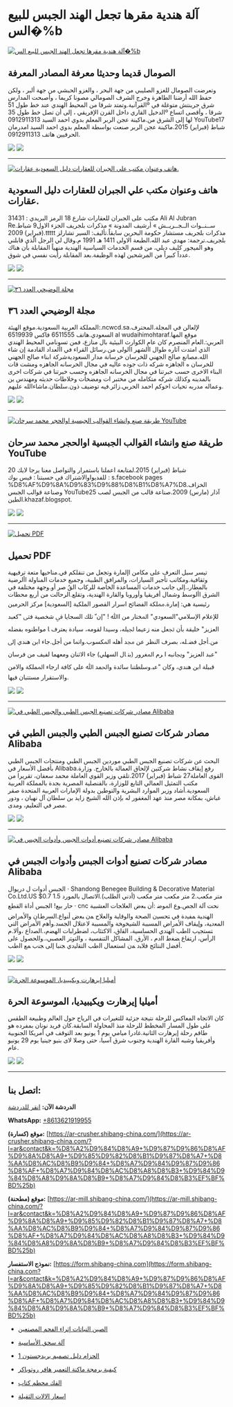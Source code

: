 # آلة هندية مقرها تجعل الهند الجبس للبيع الس�%b

<a href="https://swt.shibang-china.com/?l=ar&img&k=%D8%A2%D9%84%D8%A9+%D9%87%D9%86%D8%AF%D9%8A%D8%A9+%D9%85%D9%82%D8%B1%D9%87%D8%A7+%D8%AA%D8%AC%D8%B9%D9%84+%D8%A7%D9%84%D9%87%D9%86%D8%AF+%D8%A7%D9%84%D8%AC%D8%A8%D8%B3+%D9%84%D9%84%D8%A8%D9%8A%D8%B9+%D8%A7%D9%84%D8%B3%EF%BF%BD%25b" target="_blank">![آلة هندية مقرها تجعل الهند الجبس للبيع الس�%b](http://static.shibang-china.com/all-800x300/1158.jpg)</a>

## الصومال قديما وحديثا معرفة المصادر المعرفة
وتعرضت الصومال للغزو الصليبي من جهة البحر ، والغزو الحبشي من جهة ألبر ، ولكن حفظ الله أرضنا الطاهرة وخرج الشرف الصومالي مصونا كريما ، وأصبحت المدارس القرآنية.وتمتد شرقا من المحيط الهندي عند خط طول 51º شرق جرينتش متوغلة في الدخيل القاري داخل القرن الإفريقي ، إلى أن تصل خط طول 35º شرقا ، وأقصى اتساع لها إلى الشرق من.ماكينة عجن الربر المعلم بدوي احمد السيد 0912911313 YouTube17 شباط (فبراير) 2015.ماكينة عجن الربر صنعت بواسطة المعلم بدوي احمد السيد امدرمان الحرفيين هاتف 0912911313.


<a href="https://whatsapp.shibangsoft.com/WhatsApp.php" target="_blank" title="WhatsApp">![](http://static.shibang-china.com/icon/whatsapp.png)</a> <a href="https://swt.shibang-china.com/?l=ar&icon&k=%D8%A2%D9%84%D8%A9+%D9%87%D9%86%D8%AF%D9%8A%D8%A9+%D9%85%D9%82%D8%B1%D9%87%D8%A7+%D8%AA%D8%AC%D8%B9%D9%84+%D8%A7%D9%84%D9%87%D9%86%D8%AF+%D8%A7%D9%84%D8%AC%D8%A8%D8%B3+%D9%84%D9%84%D8%A8%D9%8A%D8%B9+%D8%A7%D9%84%D8%B3%EF%BF%BD%25b" target="_blank">![](http://static.shibang-china.com/icon/chat-ar.png)</a>

---

<a href="https://swt.shibang-china.com/?l=ar&img&k=%D8%A2%D9%84%D8%A9+%D9%87%D9%86%D8%AF%D9%8A%D8%A9+%D9%85%D9%82%D8%B1%D9%87%D8%A7+%D8%AA%D8%AC%D8%B9%D9%84+%D8%A7%D9%84%D9%87%D9%86%D8%AF+%D8%A7%D9%84%D8%AC%D8%A8%D8%B3+%D9%84%D9%84%D8%A8%D9%8A%D8%B9+%D8%A7%D9%84%D8%B3%EF%BF%BD%25b" target="_blank">![هاتف وعنوان مكتب علي الجبران للعقارات دليل السعودية عقارات.](http://static.shibang-china.com/all-800x300/1009.jpg)</a>

## هاتف وعنوان مكتب علي الجبران للعقارات دليل السعودية عقارات.
مكتب على الجبران للعقارات شارع 18 الرمز البريدي : 31431 Ali Al Jubran Re.ســنــوات الــجــريــش » أرشيف المدونة » مذكرات بلجريف الجزء الاول9 شباط (فبراير) 2009.ttttt مذكرات بلجريف مستشار حكومة البحرين سابقاً.تأليف: السير تشارلز بلجريف.ترجمة: مهدي عبد الله.الطبعة الاولى 1411 هـ 1991 م.وقال لي الرجل الّذي قابلني وهو الميجور كليف ديلي، من قسم الخدمات السياسية الهندية منهياً المقابلة بأن هناك عدداً كبيراً من المرشحين لهذه الوظيفة.بعد المقابلة رأيت نفسي في شوق.


<a href="https://whatsapp.shibangsoft.com/WhatsApp.php" target="_blank" title="WhatsApp">![](http://static.shibang-china.com/icon/whatsapp.png)</a> <a href="https://swt.shibang-china.com/?l=ar&icon&k=%D8%A2%D9%84%D8%A9+%D9%87%D9%86%D8%AF%D9%8A%D8%A9+%D9%85%D9%82%D8%B1%D9%87%D8%A7+%D8%AA%D8%AC%D8%B9%D9%84+%D8%A7%D9%84%D9%87%D9%86%D8%AF+%D8%A7%D9%84%D8%AC%D8%A8%D8%B3+%D9%84%D9%84%D8%A8%D9%8A%D8%B9+%D8%A7%D9%84%D8%B3%EF%BF%BD%25b" target="_blank">![](http://static.shibang-china.com/icon/chat-ar.png)</a>

---

<a href="https://swt.shibang-china.com/?l=ar&img&k=%D8%A2%D9%84%D8%A9+%D9%87%D9%86%D8%AF%D9%8A%D8%A9+%D9%85%D9%82%D8%B1%D9%87%D8%A7+%D8%AA%D8%AC%D8%B9%D9%84+%D8%A7%D9%84%D9%87%D9%86%D8%AF+%D8%A7%D9%84%D8%AC%D8%A8%D8%B3+%D9%84%D9%84%D8%A8%D9%8A%D8%B9+%D8%A7%D9%84%D8%B3%EF%BF%BD%25b" target="_blank">![مجلة الوضيحي العدد ٣٦](http://static.shibang-china.com/all-800x300/307.jpg)</a>

## مجلة الوضيحي العدد ٣٦
المملكة العربية السعودية.موقع الهيئة:.ncwcd.sa.لإلعالن في المجلة.المحترف السعودي.هاتف 6511555 فاكس 6519939 al wudaihimohtaraf.موقع المها العربي:.العام المنصرم كان عام الكوارث البيئية بال منازع، فمن تسونامي المحيط الهندي الذي امتدت آثاره طوال األشهر األولى من.رسائل القراء في األعداد القادمة إن شاء الله.مصانع صالح الجهني للخرسان خرسانة مدار السعوديةشركة ابناء صالح الجهني للخرسان ه الجاهزه شركه ذات جوده عاليه في مجال الخرسانه الجاهزه ومشت قات البناء الاخرى حسب خبرتنا في مجال الخرسانه الجاهزه وحسب خبرتنا في شركات اخرى بالمدينه وكذلك شركه متكامله من مختبر ات ومضخات وخلاطات حديثه ومهندس ين وعماله مدربه تحيات اخوكم احمد الحربي.زائر.فيه توضيف ذون.سلطان.ماشاءالله عليهم.


<a href="https://whatsapp.shibangsoft.com/WhatsApp.php" target="_blank" title="WhatsApp">![](http://static.shibang-china.com/icon/whatsapp.png)</a> <a href="https://swt.shibang-china.com/?l=ar&icon&k=%D8%A2%D9%84%D8%A9+%D9%87%D9%86%D8%AF%D9%8A%D8%A9+%D9%85%D9%82%D8%B1%D9%87%D8%A7+%D8%AA%D8%AC%D8%B9%D9%84+%D8%A7%D9%84%D9%87%D9%86%D8%AF+%D8%A7%D9%84%D8%AC%D8%A8%D8%B3+%D9%84%D9%84%D8%A8%D9%8A%D8%B9+%D8%A7%D9%84%D8%B3%EF%BF%BD%25b" target="_blank">![](http://static.shibang-china.com/icon/chat-ar.png)</a>

---

<a href="https://swt.shibang-china.com/?l=ar&img&k=%D8%A2%D9%84%D8%A9+%D9%87%D9%86%D8%AF%D9%8A%D8%A9+%D9%85%D9%82%D8%B1%D9%87%D8%A7+%D8%AA%D8%AC%D8%B9%D9%84+%D8%A7%D9%84%D9%87%D9%86%D8%AF+%D8%A7%D9%84%D8%AC%D8%A8%D8%B3+%D9%84%D9%84%D8%A8%D9%8A%D8%B9+%D8%A7%D9%84%D8%B3%EF%BF%BD%25b" target="_blank">![طريقة صنع وانشاء القوالب الجبسية اوالحجر محمد سرحان YouTube](http://static.shibang-china.com/all-800x300/208.jpg)</a>

## طريقة صنع وانشاء القوالب الجبسية اوالحجر محمد سرحان YouTube
20 شباط (فبراير) 2015.لمتابعة اعملنا باستمرار والتواصل معنا يرجا لايك للفديواوالاشتراك فى حسبتنا : فيس بوك : s.facebook pages %D8%AF%D9%8A%D9%83%D9%88%D8%B1%D8%A7%D8.الخزاف وصناعة قوالب الجبس YouTube25 آذار (مارس) 2009.صناعة قالب من الجبس لصب الطين.khazaf.blogspot.


<a href="https://whatsapp.shibangsoft.com/WhatsApp.php" target="_blank" title="WhatsApp">![](http://static.shibang-china.com/icon/whatsapp.png)</a> <a href="https://swt.shibang-china.com/?l=ar&icon&k=%D8%A2%D9%84%D8%A9+%D9%87%D9%86%D8%AF%D9%8A%D8%A9+%D9%85%D9%82%D8%B1%D9%87%D8%A7+%D8%AA%D8%AC%D8%B9%D9%84+%D8%A7%D9%84%D9%87%D9%86%D8%AF+%D8%A7%D9%84%D8%AC%D8%A8%D8%B3+%D9%84%D9%84%D8%A8%D9%8A%D8%B9+%D8%A7%D9%84%D8%B3%EF%BF%BD%25b" target="_blank">![](http://static.shibang-china.com/icon/chat-ar.png)</a>

---

<a href="https://swt.shibang-china.com/?l=ar&img&k=%D8%A2%D9%84%D8%A9+%D9%87%D9%86%D8%AF%D9%8A%D8%A9+%D9%85%D9%82%D8%B1%D9%87%D8%A7+%D8%AA%D8%AC%D8%B9%D9%84+%D8%A7%D9%84%D9%87%D9%86%D8%AF+%D8%A7%D9%84%D8%AC%D8%A8%D8%B3+%D9%84%D9%84%D8%A8%D9%8A%D8%B9+%D8%A7%D9%84%D8%B3%EF%BF%BD%25b" target="_blank">![تحميل PDF](http://static.shibang-china.com/all-800x300/435.jpg)</a>

## تحميل PDF
تيسر سبل التعرف على مكامن اإلمارة وتجعل من تنقلكم في.مناحيها متعة ترفيهية وثقافية.ومكاتب تأجير السيارات، والمرافق الطبية، وجميع خدمات المناولة األرضية بالمطار،.إلى جانب خدمات المساعدة الخاصة للركاب القُ صر أو.وجهة مختلفة في الشرق األوسط وشمال أفريقيا وأوروبا والقارة الهندية، وتقلع.الرحالت من أربع محطات رئيسية هي: إمارة.ﳑﻠﻜﺔ ﺍﻟﻔﻀﺎﺋﺢ اﺳﺮار اﻟﻘﺼﻮر اﻟﻤﻠﻜﻴﺔ [اﻟﺴﻌﻮدﻳﺔ] مركز الحرمين للإعلام الإسلامي&quot;ﺍﻟﺴﻌﻮﺩﻱ&quot; ﺍﳌﺨﺘﺎﺭ ﻣﻦ ﺍﷲ ! &quot;ﺇﻥﹼ ﺗﻠﻚ ﺍﻟﺴﺠﺎﻳﺎ ﰲ ﺷﺨﺼﻴﺔ ﻓﱴ &quot;ﻛﻌﺒﺪ ﺍﻟﻌﺰﻳﺰ&quot; ﺧﻠﻴﻘﺔ ﺑﺄﻥ ﲡﻌﻞ ﻣﻨﻪ ﺯﻋﻴﻤﺎ ﳉﻴﻠﻪ، ﻭﺳﻴﺪﺍ ﻟﻘﻮﻣﻪ، ﺳﻴﺎﺩﺓ ﻳﻌﺘﺮﻑ ﺎ ﻣﻮﺍﻃﻨﻮﻩ ﺑﻔﻀﻠﻪ ﻣﻦ.ﺃﺟﻞ ﻓﻀ.ﻠﻪ، ﺑﺼﺮﻑ ﺍﻟﻨﻈﺮ ﻋﻦ ﳎﺪ ﺃﻫﻠﻪ ﺍﳌﻜﺴﻮﺏ.ﻭﺍﳕﺎ ﻣﻦ ﺃﺟﻞ.ﺟﺎﺀ ﺍﺑﻦ ﻫﻨﺪﻱ ﺇﱃ &quot;ﻋﺒﺪ ﺍﻟﻌﺰﻳﺰ&quot; ﻭﲜﺎﻧﺒﻪ ﺍ ﺮﻡ ﺍﳌﻐﺮﻭﺭ (ﺑﺘ ﺎﻝ ﺍﻟﺴﻬﻠﻲ) ﺟﺎﺀ ﺍﻻﺛﻨﺎﻥ ﻭﻣﻌﻬﻤﺎ ﻟﻔﻴﻒ ﻣﻦ ﻓﺮﺳﺎﻥ ﻗﺒﻴﻠﺔ ﺍﺑﻦ ﻫﻨﺪﻱ، ﻭﻛﺎﻥ &quot;ﻋﺒ.ﻭﺳﻠﻄﺘﻨﺎ ﺳﺎﺋﺪﺓ ﻭﺍﳊﻤﺪ ﷲ ﻋﻠﻰ ﻛﺎﻓﺔ ﺍﺭﺟﺎﺀ ﺍﳌﻤﻠﻜﺔ ﻭﺍﻻﻣﻦ ﻭﺍﻻﺳﺘﻘﺮﺍﺭ ﻣﺴﺘﺘﺒﺎﻥ ﻓﻴﻬﺎ.


<a href="https://whatsapp.shibangsoft.com/WhatsApp.php" target="_blank" title="WhatsApp">![](http://static.shibang-china.com/icon/whatsapp.png)</a> <a href="https://swt.shibang-china.com/?l=ar&icon&k=%D8%A2%D9%84%D8%A9+%D9%87%D9%86%D8%AF%D9%8A%D8%A9+%D9%85%D9%82%D8%B1%D9%87%D8%A7+%D8%AA%D8%AC%D8%B9%D9%84+%D8%A7%D9%84%D9%87%D9%86%D8%AF+%D8%A7%D9%84%D8%AC%D8%A8%D8%B3+%D9%84%D9%84%D8%A8%D9%8A%D8%B9+%D8%A7%D9%84%D8%B3%EF%BF%BD%25b" target="_blank">![](http://static.shibang-china.com/icon/chat-ar.png)</a>

---

<a href="https://swt.shibang-china.com/?l=ar&img&k=%D8%A2%D9%84%D8%A9+%D9%87%D9%86%D8%AF%D9%8A%D8%A9+%D9%85%D9%82%D8%B1%D9%87%D8%A7+%D8%AA%D8%AC%D8%B9%D9%84+%D8%A7%D9%84%D9%87%D9%86%D8%AF+%D8%A7%D9%84%D8%AC%D8%A8%D8%B3+%D9%84%D9%84%D8%A8%D9%8A%D8%B9+%D8%A7%D9%84%D8%B3%EF%BF%BD%25b" target="_blank">![مصادر شركات تصنيع الجبس الطبي والجبس الطبي في Alibaba](http://static.shibang-china.com/all-800x300/221.jpg)</a>

## مصادر شركات تصنيع الجبس الطبي والجبس الطبي في Alibaba
البحث عن شركات تصنيع الجبس الطبي موردين الجبس الطبي ومنتجات الجبس الطبي بأفضل الأسعار في Alibaba.رفع إيقاف نشاط شركتين لإلحاق العمالة بالخارج. وزارة القوى العاملة27 شباط (فبراير) 2017.تلقي وزير القوي العاملة محمد سعفان، تقريرا من مكتب التمثيل العمالي التابع للوزارة، بالقنصلية المصرية بجدة بالمملكة العربية السعودية.أشاد وزير الموارد البشرية والتوطين بدولة الإمارات العربية المتحدة صقر غباش، بمكانة مصر منذ عهد المغفور له بإذن الله الشيخ زايد بن سلطان آل نهيان ، ودور مصر في التعليم، ومدى.


<a href="https://whatsapp.shibangsoft.com/WhatsApp.php" target="_blank" title="WhatsApp">![](http://static.shibang-china.com/icon/whatsapp.png)</a> <a href="https://swt.shibang-china.com/?l=ar&icon&k=%D8%A2%D9%84%D8%A9+%D9%87%D9%86%D8%AF%D9%8A%D8%A9+%D9%85%D9%82%D8%B1%D9%87%D8%A7+%D8%AA%D8%AC%D8%B9%D9%84+%D8%A7%D9%84%D9%87%D9%86%D8%AF+%D8%A7%D9%84%D8%AC%D8%A8%D8%B3+%D9%84%D9%84%D8%A8%D9%8A%D8%B9+%D8%A7%D9%84%D8%B3%EF%BF%BD%25b" target="_blank">![](http://static.shibang-china.com/icon/chat-ar.png)</a>

---

<a href="https://swt.shibang-china.com/?l=ar&img&k=%D8%A2%D9%84%D8%A9+%D9%87%D9%86%D8%AF%D9%8A%D8%A9+%D9%85%D9%82%D8%B1%D9%87%D8%A7+%D8%AA%D8%AC%D8%B9%D9%84+%D8%A7%D9%84%D9%87%D9%86%D8%AF+%D8%A7%D9%84%D8%AC%D8%A8%D8%B3+%D9%84%D9%84%D8%A8%D9%8A%D8%B9+%D8%A7%D9%84%D8%B3%EF%BF%BD%25b" target="_blank">![مصادر شركات تصنيع أدوات الجبس وأدوات الجبس في Alibaba](http://static.shibang-china.com/all-800x300/111.jpg)</a>

## مصادر شركات تصنيع أدوات الجبس وأدوات الجبس في Alibaba
الجبس أدوات ل دريوال &middot; Shandong Benegee Building &amp; Decorative Material Co.Ltd.US $0.7 1.5 متر مكعب.2 متر مكعب متر مكعب (أدني الطلب).الاتصال بالمورد &middot; حار بيع! الجبس أداة القطع cnc نحت آلة الجص.ﻮع اﳌﻮﺿ :أن ﺒﻌض اﻟﻌﻼﺠﺎت اﻟﻌﺸﺒﻴﺔ اﻟﻬﻨدﻴﺔ ﻤﻔﻴدة ﻓﻲ ﺘﺤﺴﻴن اﻟﺼﺤﺔ واﻟوﻗﺎﻴﺔ واﻟﻌﻼج ﻤن ﺒﻌض أﻨواع.اﻟﺴرطﺎن واﻷﻤراض اﻟﻤﻌدﻴﺔ، وإﻴﻘﺎف اﻷﻤراض اﻟﻤﺴﺒﺒﺔ ﻟﻟﺸﻴﺨوﺨﺔ واﻟﻤﺴﺒﺒﺔ ﻻﻋﺘﻼل اﻟﺠﺴد.وأﻫم اﻷﻤراض اﻟﺘﻲ ﺘﺴﺘﺠﻴب ﻟﻟطب اﻟﻬﻨدي اﻟﺤﺴﺎﺴﻴﺔ، اﻟﻘﻟق، اﻻﮐﺘﺌﺎب، اﻀطراﺒﺎت اﻟﻬﻀم،.اﻟﺼداع ،وأﻻ.م اﻟرأس، ارﺘﻔﺎع ﻀﻐط اﻟدم ، اﻷرق، اﻟﻤﺸﺎﮐل اﻟﺘﻨﻔﺴﻴﺔ ، واﻟﺘوﺘر اﻟﻌﺼﺒﻲ،.وﻟﻟﺤﺼول ﻋﻟﯽ أﻓﻀل اﻟﻨﺘﺎﺌﺞ ﻓﻼﺒد ﻤن اﺴﺘﻌﻤﺎل اﻟطب اﻟﺘﻘﻟﻴدي ﺠﻨﺒﺎ إﻟﯽ ﺠﻨب ﻤﻊ اﻟطب.


<a href="https://whatsapp.shibangsoft.com/WhatsApp.php" target="_blank" title="WhatsApp">![](http://static.shibang-china.com/icon/whatsapp.png)</a> <a href="https://swt.shibang-china.com/?l=ar&icon&k=%D8%A2%D9%84%D8%A9+%D9%87%D9%86%D8%AF%D9%8A%D8%A9+%D9%85%D9%82%D8%B1%D9%87%D8%A7+%D8%AA%D8%AC%D8%B9%D9%84+%D8%A7%D9%84%D9%87%D9%86%D8%AF+%D8%A7%D9%84%D8%AC%D8%A8%D8%B3+%D9%84%D9%84%D8%A8%D9%8A%D8%B9+%D8%A7%D9%84%D8%B3%EF%BF%BD%25b" target="_blank">![](http://static.shibang-china.com/icon/chat-ar.png)</a>

---

<a href="https://swt.shibang-china.com/?l=ar&img&k=%D8%A2%D9%84%D8%A9+%D9%87%D9%86%D8%AF%D9%8A%D8%A9+%D9%85%D9%82%D8%B1%D9%87%D8%A7+%D8%AA%D8%AC%D8%B9%D9%84+%D8%A7%D9%84%D9%87%D9%86%D8%AF+%D8%A7%D9%84%D8%AC%D8%A8%D8%B3+%D9%84%D9%84%D8%A8%D9%8A%D8%B9+%D8%A7%D9%84%D8%B3%EF%BF%BD%25b" target="_blank">![أميليا إيرهارت ويكيبيديا، الموسوعة الحرة](http://static.shibang-china.com/all-800x300/399.jpg)</a>

## أميليا إيرهارت ويكيبيديا، الموسوعة الحرة
كان الاتجاه المعاكس للرحلة نتيجة جزئية للتغيرات في الرياح حول العالم وطبيعة الطقس على طول المسار المخطط للرحلة منذ المحاولة السابقة.كان فريد نونان بمفرده هو طاقم رحلة إيرهارت الثانية.غادرا ميامي يوم 1 يونيو بعد التوقف في أمريكا الجنوبية وأفريقيا وشبه القارة الهندية وجنوب شرق آسيا، حتى وصلا لاى بنيو جينيا يوم 29 يونيو عام.

<a href="https://whatsapp.shibangsoft.com/WhatsApp.php" target="_blank" title="WhatsApp">![](http://static.shibang-china.com/icon/whatsapp.png)</a> <a href="https://swt.shibang-china.com/?l=ar&icon&k=%D8%A2%D9%84%D8%A9+%D9%87%D9%86%D8%AF%D9%8A%D8%A9+%D9%85%D9%82%D8%B1%D9%87%D8%A7+%D8%AA%D8%AC%D8%B9%D9%84+%D8%A7%D9%84%D9%87%D9%86%D8%AF+%D8%A7%D9%84%D8%AC%D8%A8%D8%B3+%D9%84%D9%84%D8%A8%D9%8A%D8%B9+%D8%A7%D9%84%D8%B3%EF%BF%BD%25b" target="_blank">![](http://static.shibang-china.com/icon/chat-ar.png)</a>

---
## اتصل بنا:

**الدردشة الآن:** [انقر للدردشة](https://swt.shibang-china.com?l=ar&contact&k=%D8%A2%D9%84%D8%A9+%D9%87%D9%86%D8%AF%D9%8A%D8%A9+%D9%85%D9%82%D8%B1%D9%87%D8%A7+%D8%AA%D8%AC%D8%B9%D9%84+%D8%A7%D9%84%D9%87%D9%86%D8%AF+%D8%A7%D9%84%D8%AC%D8%A8%D8%B3+%D9%84%D9%84%D8%A8%D9%8A%D8%B9+%D8%A7%D9%84%D8%B3%EF%BF%BD%25b)

**WhatsApp:**  [+8613621919955](https://whatsapp.shibangsoft.com/WhatsApp.php)

**موقع (كسارة):** [https://ar-crusher.shibang-china.com/](https://ar-crusher.shibang-china.com/?l=ar&contact&k=%D8%A2%D9%84%D8%A9+%D9%87%D9%86%D8%AF%D9%8A%D8%A9+%D9%85%D9%82%D8%B1%D9%87%D8%A7+%D8%AA%D8%AC%D8%B9%D9%84+%D8%A7%D9%84%D9%87%D9%86%D8%AF+%D8%A7%D9%84%D8%AC%D8%A8%D8%B3+%D9%84%D9%84%D8%A8%D9%8A%D8%B9+%D8%A7%D9%84%D8%B3%EF%BF%BD%25b)

**موقع (مطحنة):** [https://ar-mill.shibang-china.com/](https://ar-mill.shibang-china.com/?l=ar&contact&k=%D8%A2%D9%84%D8%A9+%D9%87%D9%86%D8%AF%D9%8A%D8%A9+%D9%85%D9%82%D8%B1%D9%87%D8%A7+%D8%AA%D8%AC%D8%B9%D9%84+%D8%A7%D9%84%D9%87%D9%86%D8%AF+%D8%A7%D9%84%D8%AC%D8%A8%D8%B3+%D9%84%D9%84%D8%A8%D9%8A%D8%B9+%D8%A7%D9%84%D8%B3%EF%BF%BD%25b)

**نموذج الاستفسار:** [https://form.shibang-china.com](https://form.shibang-china.com?l=ar&contact&k=%D8%A2%D9%84%D8%A9+%D9%87%D9%86%D8%AF%D9%8A%D8%A9+%D9%85%D9%82%D8%B1%D9%87%D8%A7+%D8%AA%D8%AC%D8%B9%D9%84+%D8%A7%D9%84%D9%87%D9%86%D8%AF+%D8%A7%D9%84%D8%AC%D8%A8%D8%B3+%D9%84%D9%84%D8%A8%D9%8A%D8%B9+%D8%A7%D9%84%D8%B3%EF%BF%BD%25b)

* [الصين النباتات إثراء الفحم المصنعين](../25/%D8%A7%D9%84%D8%B5%D9%8A%D9%86%20%D8%A7%D9%84%D9%86%D8%A8%D8%A7%D8%AA%D8%A7%D8%AA%20%D8%A5%D8%AB%D8%B1%D8%A7%D8%A1%20%D8%A7%D9%84%D9%81%D8%AD%D9%85%20%D8%A7%D9%84%D9%85%D8%B5%D9%86%D8%B9%D9%8A%D9%86.md)

* [آلة سحق الأساسية](../23/%D8%A2%D9%84%D8%A9%20%D8%B3%D8%AD%D9%82%20%D8%A7%D9%84%D8%A3%D8%B3%D8%A7%D8%B3%D9%8A%D8%A9.md)

* [الحزام دليل تصميم بريدجستون 1](../22/%D8%A7%D9%84%D8%AD%D8%B2%D8%A7%D9%85%20%D8%AF%D9%84%D9%8A%D9%84%20%D8%AA%D8%B5%D9%85%D9%8A%D9%85%20%D8%A8%D8%B1%D9%8A%D8%AF%D8%AC%D8%B3%D8%AA%D9%88%D9%86%201.md)

* [كيفية برمجة ماكنة التعمير هافر روتوباكر](../22/%D9%83%D9%8A%D9%81%D9%8A%D8%A9%20%D8%A8%D8%B1%D9%85%D8%AC%D8%A9%20%D9%85%D8%A7%D9%83%D9%86%D8%A9%20%D8%A7%D9%84%D8%AA%D8%B9%D9%85%D9%8A%D8%B1%20%D9%87%D8%A7%D9%81%D8%B1%20%D8%B1%D9%88%D8%AA%D9%88%D8%A8%D8%A7%D9%83%D8%B1.md)

* [الفك محطم كتاب](../23/%D8%A7%D9%84%D9%81%D9%83%20%D9%85%D8%AD%D8%B7%D9%85%20%D9%83%D8%AA%D8%A7%D8%A8.md)

* [اسعار الالات الثقيلة](../21/%D8%A7%D8%B3%D8%B9%D8%A7%D8%B1%20%D8%A7%D9%84%D8%A7%D9%84%D8%A7%D8%AA%20%D8%A7%D9%84%D8%AB%D9%82%D9%8A%D9%84%D8%A9.md)